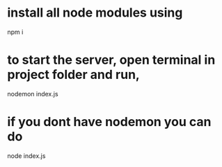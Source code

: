 # install all node modules using

npm i

# to start the server, open terminal in project folder and run,

nodemon index.js

# if you dont have nodemon you can do

node index.js
